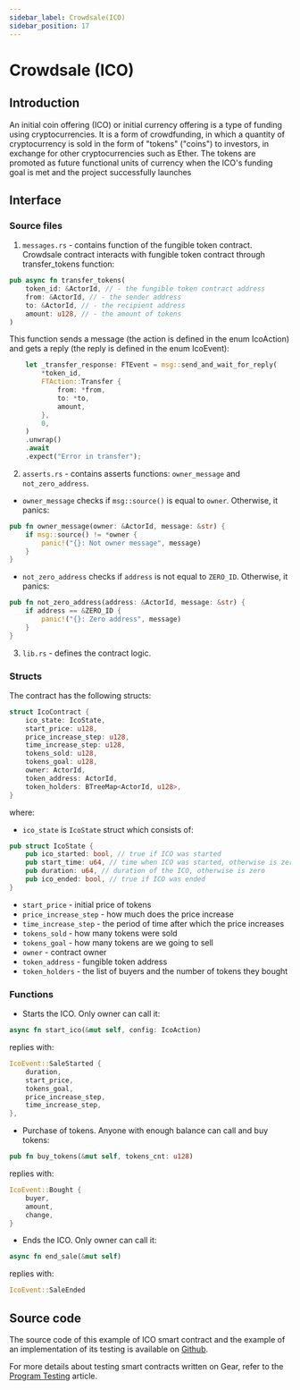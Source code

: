 ```yaml
---
sidebar_label: Crowdsale(ICO)
sidebar_position: 17
---
```


# Crowdsale (ICO)

## Introduction
An initial coin offering (ICO) or initial currency offering is a type of funding using cryptocurrencies. It is a form of crowdfunding, in which a quantity of cryptocurrency is sold in the form of "tokens" ("coins") to investors, in exchange for other cryptocurrencies such as Ether. The tokens are promoted as future functional units of currency when the ICO's funding goal is met and the project successfully launches

## Interface
### Source files
1. `messages.rs` - contains function of the fungible token contract. Crowdsale contract interacts with fungible token contract through transfer_tokens function:
```rust
pub async fn transfer_tokens(
    token_id: &ActorId, // - the fungible token contract address
    from: &ActorId, // - the sender address
    to: &ActorId, // - the recipient address
    amount: u128, // - the amount of tokens
) 
```
This function sends a message (the action is defined in the enum IcoAction) and gets a reply (the reply is defined in the enum IcoEvent):
```rust
    let _transfer_response: FTEvent = msg::send_and_wait_for_reply(
        *token_id,
        FTAction::Transfer {
            from: *from,
            to: *to,
            amount,
        },
        0,
    )
    .unwrap()
    .await
    .expect("Error in transfer");
```

2. `asserts.rs` - contains asserts functions: `owner_message` and `not_zero_address`. 
- `owner_message` checks if `msg::source()` is equal to `owner`. Otherwise, it panics:
```rust
pub fn owner_message(owner: &ActorId, message: &str) {
    if msg::source() != *owner {
        panic!("{}: Not owner message", message)
    }
}
```
- `not_zero_address` checks if `address` is not equal to `ZERO_ID`. Otherwise, it panics:
```rust
pub fn not_zero_address(address: &ActorId, message: &str) {
    if address == &ZERO_ID {
        panic!("{}: Zero address", message)
    }
}
```

3. `lib.rs` - defines the contract logic.

### Structs
The contract has the following structs:
```rust
struct IcoContract {
    ico_state: IcoState,
    start_price: u128,
    price_increase_step: u128,
    time_increase_step: u128,
    tokens_sold: u128,
    tokens_goal: u128,
    owner: ActorId,
    token_address: ActorId,
    token_holders: BTreeMap<ActorId, u128>,
}
```
where:
- `ico_state` is `IcoState` struct which consists of:
```rust
pub struct IcoState {
    pub ico_started: bool, // true if ICO was started
    pub start_time: u64, // time when ICO was started, otherwise is zero
    pub duration: u64, // duration of the ICO, otherwise is zero
    pub ico_ended: bool, // true if ICO was ended
}
```
- `start_price` - initial price of tokens
- `price_increase_step` - how much does the price increase
- `time_increase_step` - the period of time after which the price increases
- `tokens_sold` - how many tokens were sold
- `tokens_goal` - how many tokens are we going to sell
- `owner` - contract owner
- `token_address` - fungible token address 
- `token_holders` - the list of buyers and the number of tokens they bought

### Functions
- Starts the ICO. Only owner can call it:
```rust
async fn start_ico(&mut self, config: IcoAction)
```
replies with:
```rust
IcoEvent::SaleStarted {
    duration,
    start_price,
    tokens_goal,
    price_increase_step,
    time_increase_step,
},
```

- Purchase of tokens. Anyone with enough balance can call and buy tokens:
```rust
pub fn buy_tokens(&mut self, tokens_cnt: u128)
```
replies with:
```rust
IcoEvent::Bought {
    buyer,
    amount,
    change,
}
```

- Ends the ICO. Only owner can call it:
```rust
async fn end_sale(&mut self)
```
replies with:
```rust
IcoEvent::SaleEnded
```

## Source code
The source code of this example of ICO smart contract and the example of an implementation of its testing is available on [Github](https://github.com/gear-dapps/crowdsale-ico).

For more details about testing smart contracts written on Gear, refer to the [Program Testing](https://wiki.gear-tech.io/developing-contracts/testing) article.

